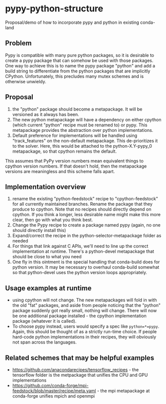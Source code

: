 # pypy-python-structure
Proposal/demo of how to incorporate pypy and python in existing conda-land

## Problem
Pypy is compatible with many pure python packages, so it is desirable to create a 
pypy package that can somehow be used with those packages.  One way to achieve this is to 
name the pypy package "python" and add a build string to differentiate from the python 
packages that are implicitly CPython.  Unfortunately, this precludes many mutex schemes 
and is otherwise unwieldy.

## Proposal
1. the "python" package should become a metapackage.  It will be versioned as
it always has been.  
2. The new python metapackage will have a dependency on either cpython (which current "python" 
recipe must be renamed to) or pypy.  This metapackage provides the abstraction over 
python implementations.
3. Default preference for implementations will be handled using "track_features" on the 
non-default metapackage.  This de-prioritizes it to the solver.  Here, this would be 
attached to the python-X.Y-pypy_0 metapackage, so that cpython remains the default.

This assumes that PyPy version numbers mean equivalent things to cpython version numbers.
If that doesn't hold, then the metapackage versions are meaningless and this scheme falls apart.

## Implementation overview
1. rename the existing "python-feedstock" recipe to "cpython-feedstock" for all 
currently maintained branches.  Rename the package that they produce to cpython.  Note 
that no recipes should directly depend on cpython.  If you think a longer, less
desirable name might make this more clear, then go with what you think best.
2. Change the Pypy recipe to create a package named pypy (again, no one should directly
install this)
3. Expand/correct the recipe in the python-selector-metapackage folder as needed
4. For things that link against C APIs, we'll need to line up the correct implementation
at runtime.  There's a python-devel metapackage that should be close to what you need
5. One fly in this ointment is the special handling that conda-build does for python
version.  It may be necessary to overhaul conda-build somewhat so that python-devel
uses the python version loops appropriately. 

## Usage examples at runtime
* using cpython will not change.  The new metapackages will fold in with the old "fat" 
packages, and aside from people noticing that the "python" package suddenly got really
small, nothing will change.  There will now be one additional package installed - the
cpython implementation package (whatever it is called).
* To choose pypy instead, users would specify a spec like `python=*=pypy`.  Again, 
this should be thought of as a strictly run-time choice.  If people hard-code python
implementations in their recipes, they will obviously not span across the languages.  

## Related schemes that may be helpful examples
* https://github.com/anacondarecipes/tensorflow_recipes - the tensorflow folder is the 
metpackage that unifies the CPU and GPU implementations
* https://github.com/conda-forge/mpi-feedstock/blob/master/recipe/meta.yaml - the mpi
metapackage at conda-forge unifies mpich and openmpi 

